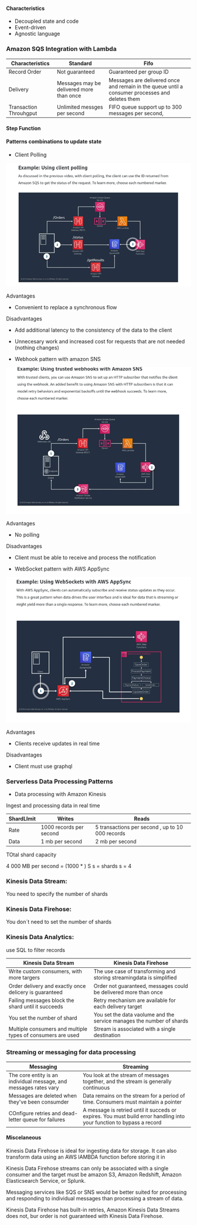 #### Characteristics

- Decoupled state and code
- Event-driven
- Agnostic language

### Amazon SQS Integration with Lambda


| Characteristics    | Standard     | Fifo                     | 
|--------------------| ------------ |--------------------------|
 | Record Order      | Not guaranteed | Guaranteed  per group ID |
| Delivery           | Messages may be delivered more than once | Messages are delivered once and remain in the queue until a consumer processes and deletes them |
| Transaction Throuhgput | Unlimited messges per second | FIFO queue support up to 300 messages per second, 



#### Step Function

#### Patterns combinations to update state

- Client Polling

![Client Polling](./images/client-polling.png)

Advantages

- Convenient to replace a synchronous flow

Disadvantages

- Add additional latency to the consistency of the data to the client
- Unnecesary work and increased cost for requests that are not needed (nothing changes)


- Webhook pattern with amazon SNS

![Webhook pattern with amazon SNS](./images/webhook-pattern.png)

Advantages

- No polling

Disadvantages

- Client must be able to receive and process the notification


- WebSocket pattern with AWS AppSync

![websocket-appsync](./images/websocket-appsync.png)

Advantages

- Clients receive updates in real time

Disadvantages

- Client must use graphql


### Serverless Data Processing Patterns

- Data processing with Amazon Kinesis

Ingest and processing data in real time

| ShardLImit | Writes  | Reads                                            |
| ---------- | ------- |--------------------------------------------------|
| Rate       | 1000 records per second | 5 transactions per second , up to 10 000 records |
| Data       | 1 mb per second | 2 mb per second                                  |

TOtal shard capacity 

4 000 MB per second = (1000  * )  S
s = shards
s = 4 

### Kinesis Data Stream: 
You need to specify the number of shards

### Kinesis Data Firehose: 
You don´t need to set the number of shards

### Kinesis Data Analytics: 
use SQL to filter records

|   Kinesis Data Stream | Kinesis Data Firehose                                                
| ---------------------- |----------------------------------------------------------------------|
| Write custom consumers, with more targers | The use case of transforming and storing streamingdata is simplified | 
| Order delivery and exactly once delicery is guaranteed | Order not guaranteed, messages could be delivered more than once     |
| Failing messages block the shard until it succeeds | Retry mechanism are available for each delivery target |
| You set the number of shard | You set the data vaolume and the service manages the number of shards |
| Multiple consumers and multiple types of consumers are used| Stream is associated with a single destination |

### Streaming or messaging for data processing

|    Messaging | Streaming                                                                           |
| ----------- |-------------------------------------------------------------------------------------|
| The core entity is an individual message, and messages rates vary | You look at the stream of messages together, and the stream is generally continuous |
| Messages are deleted when they've been consumder | Data remains on the stream for a period of time. Consumers must maintain a pointer  | 
| COnfigure retries and dead-letter queue for failures | A message is retried until it succeds or expires. You must build error handling into your function to bypass a record |

#### Miscelaneous

Kinesis Data Firehose is ideal for ingesting data for storage. It can
also transform data using an AWS lAMBDA function before storing it in

Kinesis Data Firehose streams can only be associated with a single consumer
and the target must be amazon S3, Amazon Redshift, Amazon Elasticsearch Service, or Splunk.

Messaging services like SQS or SNS would be better suited for
processing and responding to individual messages than processing
a stream of data.

Kinesis Data Firehose has built-in retries, Amazon Kinesis Data Streams
does not, bur order is not guaranteed with Kinesis Data Firehose.

